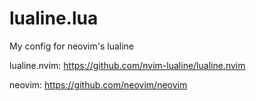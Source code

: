 # lualine.lua

My config for neovim's lualine

lualine.nvim: https://github.com/nvim-lualine/lualine.nvim

neovim: https://github.com/neovim/neovim
